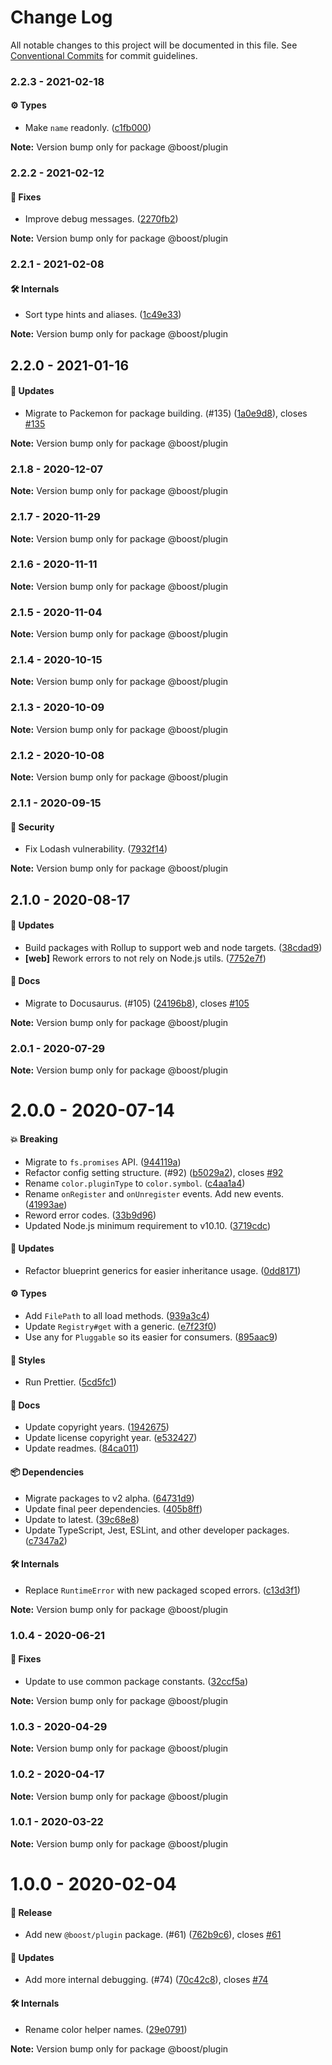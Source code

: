 # Change Log

All notable changes to this project will be documented in this file.
See [Conventional Commits](https://conventionalcommits.org) for commit guidelines.

### 2.2.3 - 2021-02-18

#### ⚙️ Types

- Make `name` readonly. ([c1fb000](https://github.com/milesj/boost/commit/c1fb000))

**Note:** Version bump only for package @boost/plugin





### 2.2.2 - 2021-02-12

#### 🐞 Fixes

- Improve debug messages. ([2270fb2](https://github.com/milesj/boost/commit/2270fb2))

**Note:** Version bump only for package @boost/plugin





### 2.2.1 - 2021-02-08

#### 🛠 Internals

- Sort type hints and aliases. ([1c49e33](https://github.com/milesj/boost/commit/1c49e33))

**Note:** Version bump only for package @boost/plugin





## 2.2.0 - 2021-01-16

#### 🚀 Updates

- Migrate to Packemon for package building. (#135) ([1a0e9d8](https://github.com/milesj/boost/commit/1a0e9d8)), closes [#135](https://github.com/milesj/boost/issues/135)

**Note:** Version bump only for package @boost/plugin





### 2.1.8 - 2020-12-07

**Note:** Version bump only for package @boost/plugin





### 2.1.7 - 2020-11-29

**Note:** Version bump only for package @boost/plugin





### 2.1.6 - 2020-11-11

**Note:** Version bump only for package @boost/plugin





### 2.1.5 - 2020-11-04

**Note:** Version bump only for package @boost/plugin





### 2.1.4 - 2020-10-15

**Note:** Version bump only for package @boost/plugin





### 2.1.3 - 2020-10-09

**Note:** Version bump only for package @boost/plugin





### 2.1.2 - 2020-10-08

**Note:** Version bump only for package @boost/plugin





### 2.1.1 - 2020-09-15

#### 🔑 Security

- Fix Lodash vulnerability. ([7932f14](https://github.com/milesj/boost/commit/7932f14))

**Note:** Version bump only for package @boost/plugin





## 2.1.0 - 2020-08-17

#### 🚀 Updates

- Build packages with Rollup to support web and node targets. ([38cdad9](https://github.com/milesj/boost/commit/38cdad9))
- **[web]** Rework errors to not rely on Node.js utils. ([7752e7f](https://github.com/milesj/boost/commit/7752e7f))

#### 📘 Docs

- Migrate to Docusaurus. (#105) ([24196b8](https://github.com/milesj/boost/commit/24196b8)), closes [#105](https://github.com/milesj/boost/issues/105)

**Note:** Version bump only for package @boost/plugin





### 2.0.1 - 2020-07-29

**Note:** Version bump only for package @boost/plugin





# 2.0.0 - 2020-07-14

#### 💥 Breaking

- Migrate to `fs.promises` API. ([944119a](https://github.com/milesj/boost/commit/944119a))
- Refactor config setting structure. (#92) ([b5029a2](https://github.com/milesj/boost/commit/b5029a2)), closes [#92](https://github.com/milesj/boost/issues/92)
- Rename `color.pluginType` to `color.symbol`. ([c4aa1a4](https://github.com/milesj/boost/commit/c4aa1a4))
- Rename `onRegister` and `onUnregister` events. Add new events. ([41993ae](https://github.com/milesj/boost/commit/41993ae))
- Reword error codes. ([33b9d96](https://github.com/milesj/boost/commit/33b9d96))
- Updated Node.js minimum requirement to v10.10. ([3719cdc](https://github.com/milesj/boost/commit/3719cdc))

#### 🚀 Updates

- Refactor blueprint generics for easier inheritance usage. ([0dd8171](https://github.com/milesj/boost/commit/0dd8171))

#### ⚙️ Types

- Add `FilePath` to all load methods. ([939a3c4](https://github.com/milesj/boost/commit/939a3c4))
- Update `Registry#get` with a generic. ([e7f23f0](https://github.com/milesj/boost/commit/e7f23f0))
- Use any for `Pluggable` so its easier for consumers. ([895aac9](https://github.com/milesj/boost/commit/895aac9))

#### 🎨 Styles

- Run Prettier. ([5cd5fc1](https://github.com/milesj/boost/commit/5cd5fc1))

#### 📘 Docs

- Update copyright years. ([1942675](https://github.com/milesj/boost/commit/1942675))
- Update license copyright year. ([e532427](https://github.com/milesj/boost/commit/e532427))
- Update readmes. ([84ca011](https://github.com/milesj/boost/commit/84ca011))

#### 📦 Dependencies

- Migrate packages to v2 alpha. ([64731d9](https://github.com/milesj/boost/commit/64731d9))
- Update final peer dependencies. ([405b8ff](https://github.com/milesj/boost/commit/405b8ff))
- Update to latest. ([39c68e8](https://github.com/milesj/boost/commit/39c68e8))
- Update TypeScript, Jest, ESLint, and other developer packages. ([c7347a2](https://github.com/milesj/boost/commit/c7347a2))

#### 🛠 Internals

- Replace `RuntimeError` with new packaged scoped errors. ([c13d3f1](https://github.com/milesj/boost/commit/c13d3f1))

**Note:** Version bump only for package @boost/plugin





### 1.0.4 - 2020-06-21

#### 🐞 Fixes

- Update to use common package constants. ([32ccf5a](https://github.com/milesj/boost/commit/32ccf5a))

**Note:** Version bump only for package @boost/plugin





### 1.0.3 - 2020-04-29

**Note:** Version bump only for package @boost/plugin





### 1.0.2 - 2020-04-17

**Note:** Version bump only for package @boost/plugin





### 1.0.1 - 2020-03-22

**Note:** Version bump only for package @boost/plugin





# 1.0.0 - 2020-02-04

#### 🎉 Release

- Add new `@boost/plugin` package. (#61) ([762b9c6](https://github.com/milesj/boost/commit/762b9c6)), closes [#61](https://github.com/milesj/boost/issues/61)

#### 🚀 Updates

- Add more internal debugging. (#74) ([70c42c8](https://github.com/milesj/boost/commit/70c42c8)), closes [#74](https://github.com/milesj/boost/issues/74)

#### 🛠 Internals

- Rename color helper names. ([29e0791](https://github.com/milesj/boost/commit/29e0791))

**Note:** Version bump only for package @boost/plugin

